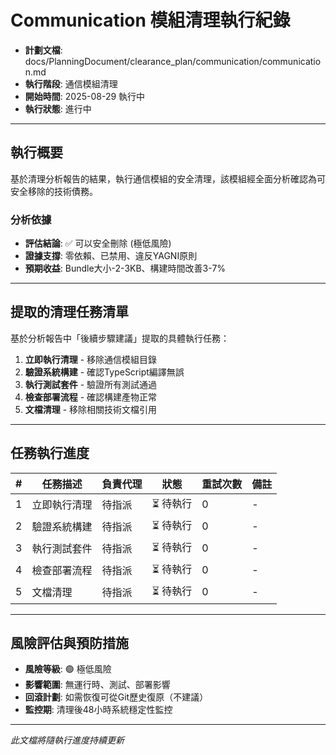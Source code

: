 # Communication 模組清理執行紀錄

- **計劃文檔**: docs/PlanningDocument/clearance_plan/communication/communication.md
- **執行階段**: 通信模組清理
- **開始時間**: 2025-08-29 執行中
- **執行狀態**: 進行中

---

## 執行概要

基於清理分析報告的結果，執行通信模組的安全清理，該模組經全面分析確認為可安全移除的技術債務。

### 分析依據
- **評估結論**: ✅ 可以安全刪除 (極低風險)
- **證據支撐**: 零依賴、已禁用、違反YAGNI原則
- **預期收益**: Bundle大小-2-3KB、構建時間改善3-7%

---

## 提取的清理任務清單

基於分析報告中「後續步驟建議」提取的具體執行任務：

1. **立即執行清理** - 移除通信模組目錄
2. **驗證系統構建** - 確認TypeScript編譯無誤
3. **執行測試套件** - 驗證所有測試通過
4. **檢查部署流程** - 確認構建產物正常
5. **文檔清理** - 移除相關技術文檔引用

---

## 任務執行進度

| # | 任務描述 | 負責代理 | 狀態 | 重試次數 | 備註 |
|---|----------|----------|------|----------|------|
| 1 | 立即執行清理 | 待指派 | ⏳ 待執行 | 0 | - |
| 2 | 驗證系統構建 | 待指派 | ⏳ 待執行 | 0 | - |
| 3 | 執行測試套件 | 待指派 | ⏳ 待執行 | 0 | - |
| 4 | 檢查部署流程 | 待指派 | ⏳ 待執行 | 0 | - |
| 5 | 文檔清理 | 待指派 | ⏳ 待執行 | 0 | - |

---

## 風險評估與預防措施

- **風險等級**: 🟢 極低風險
- **影響範圍**: 無運行時、測試、部署影響
- **回滾計劃**: 如需恢復可從Git歷史復原（不建議）
- **監控期**: 清理後48小時系統穩定性監控

---

*此文檔將隨執行進度持續更新*